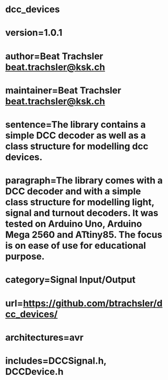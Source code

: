 # dcc_devices
# version=1.0.1
# author=Beat Trachsler <beat.trachsler@ksk.ch>
# maintainer=Beat Trachsler <beat.trachsler@ksk.ch>
# sentence=The library contains a simple DCC decoder as well as a class structure for modelling dcc devices.
# paragraph=The library comes with a DCC decoder and with a simple class structure for modelling light, signal and turnout decoders. It was tested on Arduino Uno, Arduino Mega 2560 and ATtiny85. The focus is on ease of use for educational purpose.
# category=Signal Input/Output
# url=https://github.com/btrachsler/dcc_devices/
# architectures=avr
# includes=DCCSignal.h, DCCDevice.h
